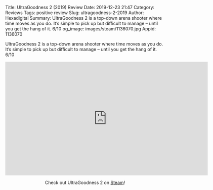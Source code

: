 Title: UltraGoodness 2 (2019) Review
Date: 2019-12-23 21:47
Category: Reviews
Tags: positive review
Slug: ultragoodness-2-2019
Author: Hexadigital
Summary: UltraGoodness 2 is a top-down arena shooter where time moves as you do. It’s simple to pick up but difficult to manage – until you get the hang of it. 6/10
og_image: images/steam/1136070.jpg
Appid: 1136070

UltraGoodness 2 is a top-down arena shooter where time moves as you do. It’s simple to pick up but difficult to manage – until you get the hang of it. 6/10

<center><iframe src="https://www.youtube.com/embed/nOzAh-TGrZE?feature=oembed" allow="accelerometer; autoplay; encrypted-media; gyroscope; picture-in-picture" width="640" height="360" frameborder="0"></iframe>

Check out UltraGoodness 2 on [Steam](https://store.steampowered.com/app/1136070/?curator_clanid=34633900)!</center>
